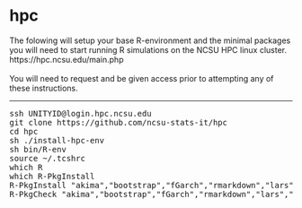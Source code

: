 <h1>hpc</h1>
The folowing will setup your base R-environment and the minimal packages you will need to start running R simulations on the NCSU HPC linux cluster.
https://hpc.ncsu.edu/main.php<br>
&nbsp;<br>
You will need to request and be given access prior to attempting any of these instructions.
<hr>
<pre>ssh UNITYID@login.hpc.ncsu.edu
git clone https://github.com/ncsu-stats-it/hpc
cd hpc
sh ./install-hpc-env
sh bin/R-env
source ~/.tcshrc
which R
which R-PkgInstall
R-PkgInstall "akima","bootstrap","fGarch","rmarkdown","lars","MLEcens","prodlim","RankAggreg","Rlab","survival","fields"
R-PkgCheck "akima","bootstrap","fGarch","rmarkdown","lars","MLEcens","prodlim","RankAggreg","Rlab","survival","fields"</pre>
